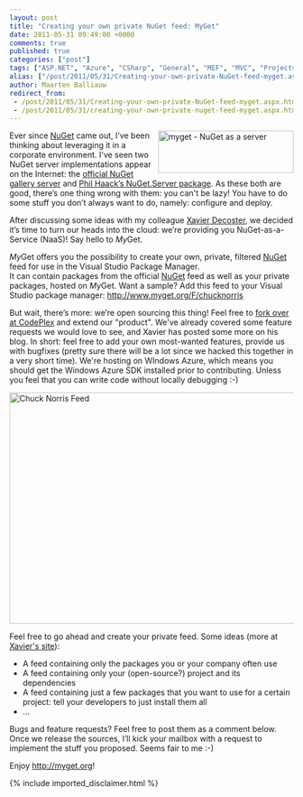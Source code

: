 ```yaml
---
layout: post
title: "Creating your own private NuGet feed: MyGet"
date: 2011-05-31 09:49:00 +0000
comments: true
published: true
categories: ["post"]
tags: ["ASP.NET", "Azure", "CSharp", "General", "MEF", "MVC", "Projects", "Software"]
alias: ["/post/2011/05/31/Creating-your-own-private-NuGet-feed-myget.aspx", "/post/2011/05/31/creating-your-own-private-nuget-feed-myget.aspx"]
author: Maarten Balliauw
redirect_from:
 - /post/2011/05/31/Creating-your-own-private-NuGet-feed-myget.aspx.html
 - /post/2011/05/31/creating-your-own-private-nuget-feed-myget.aspx.html
---
```

<p><a href="/images/image_116.png"><img style="background-image: none; margin: 0px 0px 0px 5px; padding-left: 0px; padding-right: 0px; display: inline; float: right; padding-top: 0px; border: 0px;" title="myget - NuGet as a server" src="/images/image_thumb_86.png" border="0" alt="myget - NuGet as a server" width="240" height="75" align="right" /></a>Ever since <a href="http://www.nuget.org">NuGet</a> came out, I&rsquo;ve been thinking about leveraging it in a corporate environment. I've&nbsp;seen two NuGet server implementations appear on the Internet: the <a href="http://docs.nuget.org/docs/contribute/setting-up-a-local-gallery">official NuGet gallery server</a> and <a href="http://www.nuget.org/List/Packages/NuGet.Server">Phil Haack&rsquo;s NuGet.Server package</a>. As these both are good, there&rsquo;s one thing wrong with them: you can't be lazy! You have&nbsp;to do some stuff you don&rsquo;t always want to do, namely: configure and deploy.</p>
<p>After discussing some ideas with my colleague <a href="http://www.xavierdecoster.com/post/2011/05/31/Announcing-MyGet.aspx">Xavier Decoster</a>, we decided it&rsquo;s time to turn our heads into the cloud: we&rsquo;re providing you NuGet-as-a-Service (NaaS)! Say hello to <em>My</em>Get.</p>
<p><em>My</em>Get offers you the possibility to create your own, private, filtered <a href="http://nuget.org">NuGet</a> feed for use in the Visual Studio Package Manager. <br />It can contain packages from the official <a href="http://nuget.org">NuGet</a> feed as well as your private packages, hosted on <em>My</em>Get. Want a sample? Add this feed to your Visual Studio package manager: <a title="http://www.myget.org/F/chucknorris" href="http://www.myget.org/F/chucknorris" target="_blank">http://www.myget.org/F/chucknorris</a></p>
<p>But wait, there&rsquo;s more: we&rsquo;re open sourcing this thing! Feel free to <a href="http://myget.codeplex.com">fork over at CodePlex</a>&nbsp;and&nbsp;extend our "product". We've already covered some feature requests we would love to see, and Xavier has posted some more on his blog.&nbsp;In short: feel free to&nbsp;add your own most-wanted features, provide us with bugfixes (pretty sure there will be a lot since we hacked this together in a very short time). We're hosting on WIndows Azure, which means you should get the Windows Azure SDK installed prior to contributing. Unless you feel that you can write code without locally debugging :-)</p>
<p><a href="/images/image_117.png"><img style="background-image: none; padding-left: 0px; padding-right: 0px; display: block; float: none; margin-left: auto; margin-right: auto; padding-top: 0px; border: 0px;" title="Chuck Norris Feed" src="/images/image_thumb_87.png" border="0" alt="Chuck Norris Feed" width="644" height="410" /></a></p>
<p>Feel free to go ahead and create your private feed. Some ideas (more at <a href="http://www.xavierdecoster.com/post/2011/05/31/Announcing-MyGet.aspx">Xavier's site</a>):</p>
<ul>
<li>A feed containing only the packages you or your company often use</li>
<li>A feed containing only your (open-source?) project and its dependencies</li>
<li>A feed containing just a few packages that you want to use for a certain project: tell your developers to just install them all</li>
<li>&hellip;</li>
</ul>
<p>Bugs and feature requests? Feel free to post them as a comment below. Once we release the sources, I&rsquo;ll kick your mailbox with a request to implement the stuff you proposed. Seems fair to me :-)</p>
<p>Enjoy&nbsp;<a href="http://myget.org">http://myget.org</a>!</p>
{% include imported_disclaimer.html %}

